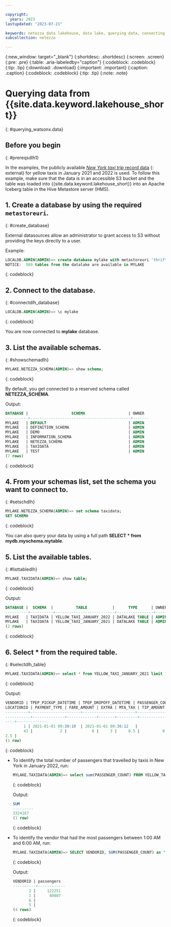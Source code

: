 ```yaml
---

copyright:
  years: 2023
lastupdated: "2023-07-21"

keywords: netezza data lakehouse, data lake, querying data, connecting to a metastore, netezza watsonx.data
subcollection: netezza

---
```


{:new_window: target="_blank"}
{:shortdesc: .shortdesc}
{:screen: .screen}
{:pre: .pre}
{:table: .aria-labeledby="caption"}
{:codeblock: .codeblock}
{:tip: .tip}
{:download: .download}
{:important: .important}
{:caption: .caption}
{:codeblock: .codeblock}
{:tip: .tip}
{:note: .note}

# Querying data from {{site.data.keyword.lakehouse_short}}
{: #querying_watsonx.data}

## Before you begin
{: #prereqsdlh1}

In the examples, the publicly available [*New York taxi trip* record data](https://www.nyc.gov:443/site/tlc/about/tlc-trip-record-data.page) {: external} for yellow taxis in January 2021 and 2022 is used. To follow this example, make sure that the data is in an accessible S3 bucket and the table was loaded into {{site.data.keyword.lakehouse_short}} into an Apache Iceberg table in the Hive Metastore server (HMS).

## 1. Create a database by using the required `metastoreuri`.
{: #create_database}

External datasources allow an administrator to grant access to S3 without providing the keys directly to a user.

Example:

```sql
LOCALDB.ADMIN(ADMIN)=> create database mylake with metastoreuri 'thrift://mymetastoreserverhostname:9083' catalogtype 'hive' on awss3 using ( ACCESSKEYID 'xxxx' SECRETACCESSKEY 'xxxx' BUCKET 'example-bucket' REGION 'us-east-1');
NOTICE:  589 tables from the datalake are available in MYLAKE
```
{: codeblock}

## 2. Connect to the database.
{: #connectdlh_database}

```sql
LOCALDB.ADMIN(ADMIN)=> \c mylake
```
{: codeblock}

You are now connected to **mylake** database.

## 3. List the available schemas.
{: #showschemadlh}

```sql
MYLAKE.NETEZZA_SCHEMA(ADMIN)=> show schema;
```
{: codeblock}

By default, you get connected to a reserved schema called **NETEZZA_SCHEMA**.

Output:

```sql
DATABASE |                   SCHEMA                   | OWNER
----------+--------------------------------------------+-------
MYLAKE   | DEFAULT                                    | ADMIN
MYLAKE   | DEFINITION_SCHEMA                          | ADMIN
MYLAKE   | DEMO                                       | ADMIN
MYLAKE   | INFORMATION_SCHEMA                         | ADMIN
MYLAKE   | NETEZZA_SCHEMA                             | ADMIN
MYLAKE   | TAXIDATA                                   | ADMIN
MYLAKE   | TEST                                       | ADMIN
(7 rows)
```
{: codeblock}

## 4. From your schemas list, set the schema you want to connect to.
{: #setschdlh}

```sql
MYLAKE.NETEZZA_SCHEMA(ADMIN)=> set schema taxidata;
SET SCHEMA
```
{: codeblock}

You can also query your data by using a full path **SELECT * from mydb.myschema.mytable**.

## 5. List the available tables.
{: #listtabledlh}

```sql
MYLAKE.TAXIDATA(ADMIN)=> show table;
```
{: codeblock}

Output:

```sql
DATABASE |  SCHEMA  |          TABLE           |      TYPE      | OWNER
----------+----------+--------------------------+----------------+-------
MYLAKE   | TAXIDATA | YELLOW_TAXI_JANUARY_2022 | DATALAKE TABLE | ADMIN
MYLAKE   | TAXIDATA | YELLOW_TAXI_JANUARY_2021 | DATALAKE TABLE | ADMIN
(2 rows)
```
{: codeblock}

## 6. **Select * from** the required table.
{: #selectdlh_table}

```sql
MYLAKE.TAXIDATA(ADMIN)=> select * from YELLOW_TAXI_JANUARY_2021 limit 1;
```
{: codeblock}

Output:

```sql
VENDORID | TPEP_PICKUP_DATETIME | TPEP_DROPOFF_DATETIME | PASSENGER_COUNT | TRIP_DISTANCE | RATECODEID | STORE_AND_FWD_FLAG | PULOCATIONID | DO
LOCATIONID | PAYMENT_TYPE | FARE_AMOUNT | EXTRA | MTA_TAX | TIP_AMOUNT | TOLLS_AMOUNT | IMPROVEMENT_SURCHARGE | TOTAL_AMOUNT | CONGESTION_SURCHARGE |AIRPORT_FEE
----------+----------------------+-----------------------+-----------------+---------------+------------+--------------------+--------------+---
-----------+--------------+-------------+-------+---------+------------+--------------+-----------------------+--------------+------------------
----+-------------
        1 | 2021-01-01 00:30:10  | 2021-01-01 00:36:12   |               1 |           2.1 |          1 | N                  |          142 |
        43 |            2 |           8 |     3 |     0.5 |          0 |            0 |                   0.3 |         11.8 |
2.5 |
(1 row)
```
{: codeblock}

- To identify the total number of passengers that travelled by taxis in New York in January 2022, run:

   ```sql
   MYLAKE.TAXIDATA(ADMIN)=> select sum(PASSENGER_COUNT) FROM YELLOW_TAXI_JANUARY_2022;
   ```
   {: codeblock}

   Output:

   ```sql
   SUM
   ---------
   3324167
   (1 row)
   ```
   {: codeblock}

- To identify the vendor that had the most passengers between 1:00 AM and 6:00 AM, run:

   ```sql
   MYLAKE.TAXIDATA(ADMIN)=> SELECT VENDORID, SUM(PASSENGER_COUNT) as "passengers" FROM YELLOW_TAXI_JANUARY_2022 WHERE TPEP_PICKUP_DATETIME::time > '1:00am'AND "TPEP_PICKUP_DATETIME"::time < '6:00am' GROUP BY VENDORID;
   ```
   {: codeblock}

   Output:

   ```sql
   VENDORID | passengers
   ----------+------------
          2 |     122251
          1 |      40807
          6 |
          5 |
   (4 rows)
   ```
   {: codeblock}
